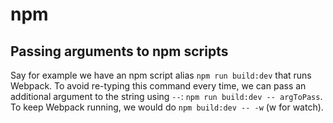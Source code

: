 # npm

## Passing arguments to npm scripts

Say for example we have an npm script alias `npm run build:dev` that runs Webpack. To avoid re-typing this command every time, we can pass an additional argument to the string using `--`: `npm run build:dev -- argToPass`. To keep Webpack running, we would do `npm build:dev -- -w` (w for watch).
